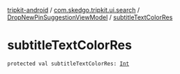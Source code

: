 [tripkit-android](../../index.md) / [com.skedgo.tripkit.ui.search](../index.md) / [DropNewPinSuggestionViewModel](index.md) / [subtitleTextColorRes](./subtitle-text-color-res.md)

# subtitleTextColorRes

`protected val subtitleTextColorRes: `[`Int`](https://kotlinlang.org/api/latest/jvm/stdlib/kotlin/-int/index.html)